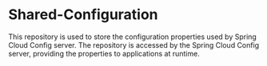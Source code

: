 # Shared-Configuration

This repository is used to store the configuration properties used by Spring Cloud Config server. The repository is accessed by the Spring Cloud Config server, providing the properties to applications at runtime.

